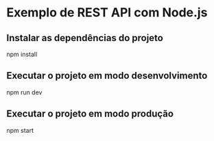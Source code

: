 # Exemplo de REST API com Node.js


## Instalar as dependências do projeto
npm install

## Executar o projeto em modo desenvolvimento
npm run dev

## Executar o projeto em modo produção
npm start
